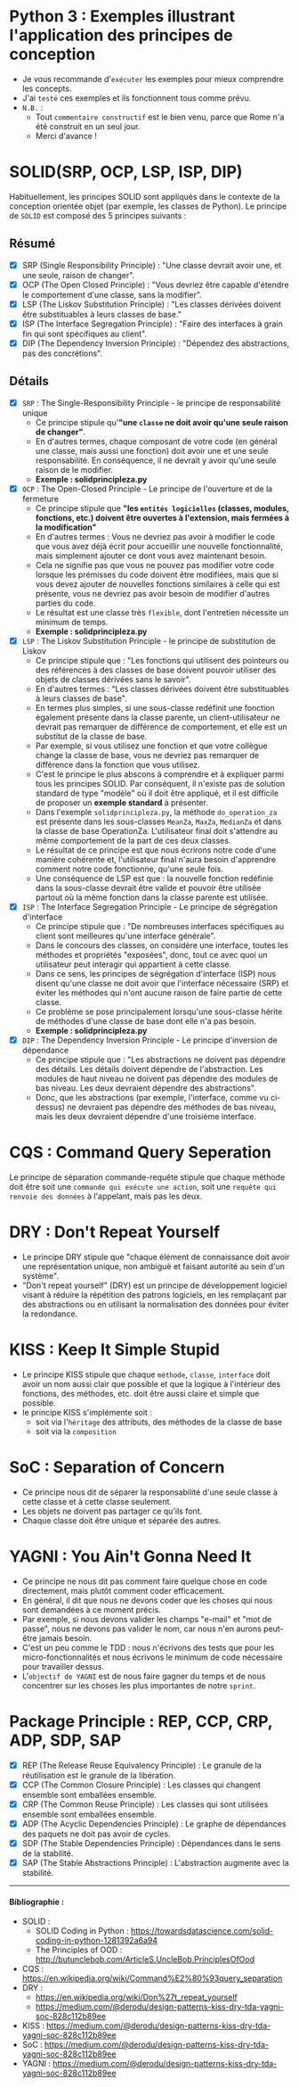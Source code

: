 # Python 3 : Exemples illustrant l'application des principes de conception
- Je vous recommande d'`exécuter` les exemples pour mieux comprendre les concepts.
- J'ai `testé` ces exemples et ils fonctionnent tous comme prévu.
- `N.B.` : 
  - Tout `commentaire constructif` est le bien venu, parce que Rome n'a été construit en un seul jour. 
  - Merci d'avance !

# SOLID(SRP, OCP, LSP, ISP, DIP)
Habituellement, les principes SOLID sont appliqués dans le contexte de la conception orientée objet (par exemple, 
les classes de Python). Le principe de `SOLID` est composé des 5 principes suivants :

## Résumé
- [x] SRP (Single Responsibility Principle) : "Une classe devrait avoir une, et une seule, raison de changer".
- [x] OCP (The Open Closed Principle) : "Vous devriez être capable d'étendre le comportement d'une classe, sans la modifier".
- [x] LSP (The Liskov Substitution Principle) : "Les classes dérivées doivent être substituables à leurs classes de base."
- [x] ISP (The Interface Segregation Principle) : "Faire des interfaces à grain fin qui sont spécifiques au client".
- [x] DIP (The Dependency Inversion Principle) : "Dépendez des abstractions, pas des concrétions".

## Détails
- [x] `SRP` : The Single-Responsibility Principle - le principe de responsabilité unique
  - Ce principe stipule qu'**"une `classe` ne doit avoir qu'une seule raison de changer"**.
  - En d'autres termes, chaque composant de votre code (en général une classe, mais aussi une fonction) doit avoir une 
    et une seule responsabilité. En conséquence, il ne devrait y avoir qu'une seule raison de le modifier.
  - **Exemple : solidprincipleza.py** 
- [x] `OCP` : The Open-Closed Principle - Le principe de l'ouverture et de la fermeture
  - Ce principe stipule que **"les `entités logicielles` (classes, modules, fonctions, etc.) doivent être ouvertes à 
    l'extension, mais fermées à la modification"**
  - En d'autres termes : Vous ne devriez pas avoir à modifier le code que vous avez déjà écrit pour accueillir une 
  nouvelle fonctionnalité, mais simplement ajouter ce dont vous avez maintenant besoin.
  - Cela ne signifie pas que vous ne pouvez pas modifier votre code lorsque les prémisses du code doivent être modifiées, 
    mais que si vous devez ajouter de nouvelles fonctions similaires à celle qui est présente, vous ne devriez pas avoir 
    besoin de modifier d'autres parties du code.
  - Le résultat est une classe très `flexible`, dont l'entretien nécessite un minimum de temps. 
  - **Exemple : solidprincipleza.py**  
- [x] `LSP` : The Liskov Substitution Principle - le principe de substitution de Liskov
  - Ce principe stipule que : "Les fonctions qui utilisent des pointeurs ou des références à des classes de base 
    doivent pouvoir utiliser des objets de classes dérivées sans le savoir".
  - En d'autres termes : "Les classes dérivées doivent être substituables à leurs classes de base".
  - En termes plus simples, si une sous-classe redéfinit une fonction également présente dans la classe parente, 
    un client-utilisateur ne devrait pas remarquer de différence de comportement, et elle est un substitut de la classe 
    de base.
  - Par exemple, si vous utilisez une fonction et que votre collègue change la classe de base, vous ne devriez pas 
    remarquer de différence dans la fonction que vous utilisez.
  - C'est le principe le plus abscons à comprendre et à expliquer parmi tous les principes SOLID. Par conséquent, il 
    n'existe pas de solution standard de type "modèle" où il doit être appliqué, et il est difficile de proposer un 
    **exemple standard** à présenter.
  - Dans l'exemple `solidprincipleza.py`, la méthode `do_operation_za` est présente dans les sous-classes `MeanZa`, 
    `MaxZa`, `MedianZa` et dans la classe de base OperationZa. L'utilisateur final doit s'attendre au même comportement 
    de la part de ces deux classes.
  - Le résultat de ce principe est que nous écrirons notre code d'une manière cohérente et, l'utilisateur final n'aura 
    besoin d'apprendre comment notre code fonctionne, qu'une seule fois.
  - Une conséquence de LSP est que : la nouvelle fonction redéfinie dans la sous-classe devrait être valide et pouvoir 
    être utilisée partout où la même fonction dans la classe parente est utilisée.
- [x] `ISP` : The Interface Segregation Principle - Le principe de ségrégation d'interface
  - Ce principe stipule que : "De nombreuses interfaces spécifiques au client sont meilleures qu'une interface générale".
  - Dans le concours des classes, on considère une interface, toutes les méthodes et propriétés "exposées", donc, 
    tout ce avec quoi un utilisateur peut interagir qui appartient à cette classe.
  - Dans ce sens, les principes de ségrégation d'interface (ISP) nous disent qu'une classe ne doit avoir que l'interface 
    nécessaire (SRP) et éviter les méthodes qui n'ont aucune raison de faire partie de cette classe.
  - Ce problème se pose principalement lorsqu'une sous-classe hérite de méthodes d'une classe de base dont elle n'a pas besoin.
  - **Exemple : solidprincipleza.py**  
- [x] `DIP` : The Dependency Inversion Principle - Le principe d'inversion de dépendance
  - Ce principe stipule que : "Les abstractions ne doivent pas dépendre des détails. Les détails doivent dépendre de 
    l'abstraction. Les modules de haut niveau ne doivent pas dépendre des modules de bas niveau. Les deux devraient 
    dépendre des abstractions".
  - Donc, que les abstractions (par exemple, l'interface, comme vu ci-dessus) ne devraient pas dépendre des méthodes 
    de bas niveau, mais les deux devraient dépendre d'une troisième interface.

# CQS : Command Query Seperation
Le principe de séparation commande-requête stipule que chaque méthode doit être soit une `commande qui exécute une action`, 
soit une `requête qui renvoie des données` à l'appelant, mais pas les deux.

# DRY : Don't Repeat Yourself
+ Le principe DRY stipule que "chaque élément de connaissance doit avoir une représentation unique, non ambiguë et
  faisant autorité au sein d'un système".
+ "Don't repeat yourself" (DRY) est un principe de développement logiciel visant à réduire la répétition des patrons
  logiciels, en les remplaçant par des abstractions ou en utilisant la normalisation des données pour éviter la redondance.

# KISS : Keep It Simple Stupid
+ Le principe KISS stipule que chaque `méthode`, `classe`, `interface` doit avoir un nom aussi clair que possible et que
  la logique à l'intérieur des fonctions, des méthodes, etc. doit être aussi claire et simple que possible.
+ le principe KISS s'implémente soit :
  + soit via l'`héritage` des attributs, des méthodes de la classe de base
  + soit via la `composition`

# SoC : Separation of Concern
+ Ce principe nous dit de séparer la responsabilité d'une seule classe à cette classe et à cette classe seulement.
+ Les objets ne doivent pas partager ce qu'ils font.
+ Chaque classe doit être unique et séparée des autres.

# YAGNI : You Ain't Gonna Need It
+ Ce principe ne nous dit pas comment faire quelque chose en code directement, mais plutôt comment coder efficacement.
+ En général, il dit que nous ne devons coder que les choses qui nous sont demandées à ce moment précis.
+ Par exemple, si nous devons valider les champs "e-mail" et "mot de passe", nous ne devons pas valider le nom, car 
  nous n'en aurons peut-être jamais besoin.
+ C'est un peu comme le TDD : nous n'écrivons des tests que pour les micro-fonctionnalités et nous écrivons le minimum 
  de code nécessaire pour travailler dessus.
+ L'`objectif de YAGNI` est de nous faire gagner du temps et de nous concentrer sur les choses les plus importantes de 
  notre `sprint`.

# Package Principle : REP, CCP, CRP, ADP, SDP, SAP
- [x] REP (The Release Reuse Equivalency Principle) : Le granule de la réutilisation est le granule de la libération.
- [x] CCP (The Common Closure Principle) : Les classes qui changent ensemble sont emballées ensemble.
- [x] CRP (The Common Reuse Principle) : Les classes qui sont utilisées ensemble sont emballées ensemble.
- [x] ADP (The Acyclic Dependencies Principle) : Le graphe de dépendances des paquets ne doit pas avoir de cycles.
- [x] SDP (The Stable Dependencies Principle) :	Dépendances dans le sens de la stabilité.
- [x] SAP (The Stable Abstractions Principle) :	L'abstraction augmente avec la stabilité.

---

#### Bibliographie :
+ SOLID : 
  + SOLID Coding in Python : https://towardsdatascience.com/solid-coding-in-python-1281392a6a94
  + The Principles of OOD : http://butunclebob.com/ArticleS.UncleBob.PrinciplesOfOod
+ CQS : https://en.wikipedia.org/wiki/Command%E2%80%93query_separation
+ DRY : 
  + https://en.wikipedia.org/wiki/Don%27t_repeat_yourself
  + https://medium.com/@derodu/design-patterns-kiss-dry-tda-yagni-soc-828c112b89ee 
+ KISS : https://medium.com/@derodu/design-patterns-kiss-dry-tda-yagni-soc-828c112b89ee
+ SoC : https://medium.com/@derodu/design-patterns-kiss-dry-tda-yagni-soc-828c112b89ee
+ YAGNI : https://medium.com/@derodu/design-patterns-kiss-dry-tda-yagni-soc-828c112b89ee

